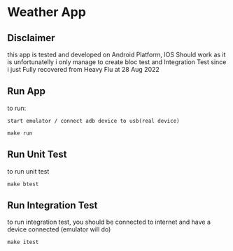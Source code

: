 # Weather App

## Disclaimer

this app is tested and developed on Android Platform, IOS Should work as it is
unfortunatelly i only manage to create bloc test and Integration Test
since i just Fully recovered from Heavy Flu at 28 Aug 2022

## Run App

to run:
```
start emulator / connect adb device to usb(real device)

make run
```

## Run Unit Test

to run unit test
```
make btest
```

## Run Integration Test
to run integration test, you should be connected to internet and have a device connected (emulator will do)

```
make itest
```

